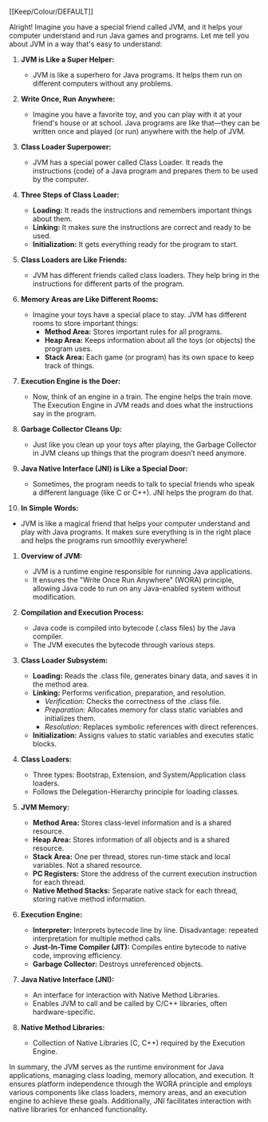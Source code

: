 [[Keep/Colour/DEFAULT]] 

Alright! Imagine you have a special friend called JVM, and it helps your computer understand and run Java games and programs. Let me tell you about JVM in a way that's easy to understand:

1. **JVM is Like a Super Helper:**
   - JVM is like a superhero for Java programs. It helps them run on different computers without any problems.

2. **Write Once, Run Anywhere:**
   - Imagine you have a favorite toy, and you can play with it at your friend's house or at school. Java programs are like that—they can be written once and played (or run) anywhere with the help of JVM.

3. **Class Loader Superpower:**
   - JVM has a special power called Class Loader. It reads the instructions (code) of a Java program and prepares them to be used by the computer.

4. **Three Steps of Class Loader:**
   - **Loading:** It reads the instructions and remembers important things about them.
   - **Linking:** It makes sure the instructions are correct and ready to be used.
   - **Initialization:** It gets everything ready for the program to start.

5. **Class Loaders are Like Friends:**
   - JVM has different friends called class loaders. They help bring in the instructions for different parts of the program.

6. **Memory Areas are Like Different Rooms:**
   - Imagine your toys have a special place to stay. JVM has different rooms to store important things:
     - **Method Area:** Stores important rules for all programs.
     - **Heap Area:** Keeps information about all the toys (or objects) the program uses.
     - **Stack Area:** Each game (or program) has its own space to keep track of things.

7. **Execution Engine is the Doer:**
   - Now, think of an engine in a train. The engine helps the train move. The Execution Engine in JVM reads and does what the instructions say in the program.

8. **Garbage Collector Cleans Up:**
   - Just like you clean up your toys after playing, the Garbage Collector in JVM cleans up things that the program doesn’t need anymore.

9. **Java Native Interface (JNI) is Like a Special Door:**
   - Sometimes, the program needs to talk to special friends who speak a different language (like C or C++). JNI helps the program do that.

10. **In Simple Words:**
   - JVM is like a magical friend that helps your computer understand and play with Java programs. It makes sure everything is in the right place and helps the programs run smoothly everywhere!








1. **Overview of JVM:**
   - JVM is a runtime engine responsible for running Java applications.
   - It ensures the "Write Once Run Anywhere" (WORA) principle, allowing Java code to run on any Java-enabled system without modification.

2. **Compilation and Execution Process:**
   - Java code is compiled into bytecode (.class files) by the Java compiler.
   - The JVM executes the bytecode through various steps.

3. **Class Loader Subsystem:**
   - **Loading:** Reads the .class file, generates binary data, and saves it in the method area.
   - **Linking:** Performs verification, preparation, and resolution.
     - *Verification:* Checks the correctness of the .class file.
     - *Preparation:* Allocates memory for class static variables and initializes them.
     - *Resolution:* Replaces symbolic references with direct references.
   - **Initialization:** Assigns values to static variables and executes static blocks.

4. **Class Loaders:**
   - Three types: Bootstrap, Extension, and System/Application class loaders.
   - Follows the Delegation-Hierarchy principle for loading classes.

5. **JVM Memory:**
   - **Method Area:** Stores class-level information and is a shared resource.
   - **Heap Area:** Stores information of all objects and is a shared resource.
   - **Stack Area:** One per thread, stores run-time stack and local variables. Not a shared resource.
   - **PC Registers:** Store the address of the current execution instruction for each thread.
   - **Native Method Stacks:** Separate native stack for each thread, storing native method information.

6. **Execution Engine:**
   - **Interpreter:** Interprets bytecode line by line. Disadvantage: repeated interpretation for multiple method calls.
   - **Just-In-Time Compiler (JIT):** Compiles entire bytecode to native code, improving efficiency.
   - **Garbage Collector:** Destroys unreferenced objects.

7. **Java Native Interface (JNI):**
   - An interface for interaction with Native Method Libraries.
   - Enables JVM to call and be called by C/C++ libraries, often hardware-specific.

8. **Native Method Libraries:**
   - Collection of Native Libraries (C, C++) required by the Execution Engine.

In summary, the JVM serves as the runtime environment for Java applications, managing class loading, memory allocation, and execution. It ensures platform independence through the WORA principle and employs various components like class loaders, memory areas, and an execution engine to achieve these goals. Additionally, JNI facilitates interaction with native libraries for enhanced functionality.
